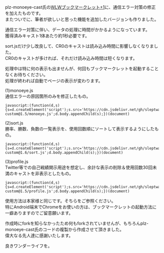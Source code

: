 plz-monoeye-cast氏の<a href="https://github.com/plz-monoeye-cast/wlw">WLWブックマークレット+1</a>に、通信エラー対策の修正を加えたものです。<br>
またついでに、筆者が欲しいと思った機能を追加したバージョンも作りました。

通信エラー対策に伴い、データの処理に時間がかかるようになっています。<br>
獲得済みキャスト1体あたり約1秒必要です。

sort.jsだけ少し改良して、CR0のキャストは読み込み時間に影響しなくなりました。<br>
CR0のキャストが多ければ、それだけ読み込み時間は短くなります。

処理中は特に何の表示も出ませんが、何回もブックマークレットを起動することなくお待ちください。<br>
処理が終われば自動でページの表示が変わります。

(1)monoeye.js<br>
通信エラーの原因箇所のみを修正したもの。
```
javascript:(function(d,s){s=d.createElement('script');s.src='https://cdn.jsdelivr.net/gh/sleptwater/wonder.net-custom@1.5/monoeye.js';d.body.appendChild(s);})(document)
```

(2)sort.js<br>
勝率、勝数、負数の一覧表示を、使用回数順にソートして表示するようにしたもの。
```
javascript:(function(d,s){s=d.createElement('script');s.src='https://cdn.jsdelivr.net/gh/sleptwater/wonder.net-custom@1.6/sort.js';d.body.appendChild(s);})(document)
```

(3)profile.js<br>
Twitter等での自己戦績開示用途を想定し、余計な表示の削除＆使用回数30回未満のキャストを非表示としたもの。
```
javascript:(function(d,s){s=d.createElement('script');s.src='https://cdn.jsdelivr.net/gh/sleptwater/wonder.net-custom@1.5/profile.js';d.body.appendChild(s);})(document)
```


使用方法は本家様と同じです。そちらをご参照ください。<br>
特にAndroid端末でChromeをお使いの方は、ブックマークレットの起動方法に一癖ありますのでご留意願います。

作成時にforkを知らなかったため何もforkされていませんが、もちろんplz-monoeye-cast氏のコードの複製から作成させて頂きました。<br>
偉大なる先人達に感謝いたします。

良きワンダーライフを。
